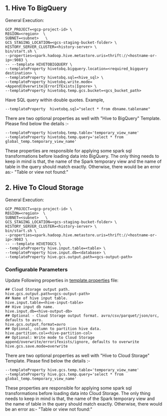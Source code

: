 ## 1. Hive To BigQuery

General Execution:

```
GCP_PROJECT=<gcp-project-id> \
REGION=<region>  \
SUBNET=<subnet>   \
GCS_STAGING_LOCATION=<gcs-staging-bucket-folder> \
HISTORY_SERVER_CLUSTER=<history-server> \
bin/start.sh \
--properties=spark.hadoop.hive.metastore.uris=thrift://<hostname-or-ip>:9083 \
-- --template HIVETOBIGQUERY \
--templateProperty hivetobq.bigquery.location=<required_bigquery destination> \
--templateProperty hivetobq.sql=<hive_sql> \
--templateProperty hivetobq.write.mode=<Append|Overwrite|ErrorIfExists|Ignore> \ 
--templateProperty hivetobq.temp.gcs.bucket=<gcs_bucket_path>
```

Have SQL query within double quotes. Example,

```
--templateProperty  hivetobq.sql="select * from dbname.tablename"
```

There are two optional properties as well with "Hive to BigQuery" Template. Please find below the details :-

```
--templateProperty hivetobq.temp.table='temporary_view_name' 
--templateProperty hivetobq.temp.query='select * from global_temp.temporary_view_name'
```
These properties are responsible for applying some spark sql transformations before loading data into BigQuery.
The only thing needs to keep in mind is that, the name of the Spark temporary view and the name of table in the query should match exactly. Otherwise, there would be an error as:- "Table or view not found:"


## 2. Hive To Cloud Storage
General Execution:

```
GCP_PROJECT=<gcp-project-id> \
REGION=<region>  \
SUBNET=<subnet>   \
GCS_STAGING_LOCATION=<gcs-staging-bucket-folder> \
HISTORY_SERVER_CLUSTER=<history-server> \
bin/start.sh \
--properties=spark.hadoop.hive.metastore.uris=thrift://<hostname-or-ip>:9083 \
-- --template HIVETOGCS \
--templateProperty hive.input.table=<table> \
--templateProperty hive.input.db=<database> \
--templateProperty hive.gcs.output.path=<gcs-output-path>
```

### Configurable Parameters
Update Following properties in [template.properties](../../../../../../../resources/template.properties) file:
```
## Cloud Storage output path.
hive.gcs.output.path=<gcs-output-path>
## Name of hive input table.
hive.input.table=<hive-input-table>
## Hive input db name.
hive.input.db=<hive-output-db>
## Optional - Cloud Storage output format. avro/csv/parquet/json/orc, defaults to avro.
hive.gcs.output.format=avro
## Optional, column to partition hive data.
hive.partition.col=<hive-partition-col>
## Optional: Write mode to Cloud Storage append/overwrite/errorifexists/ignore, defaults to overwrite
hive.gcs.save.mode=overwrite
```

There are two optional properties as well with "Hive to Cloud Storage" Template. Please find below the details :-

```
--templateProperty hive.gcs.temp.table='temporary_view_name' 
--templateProperty hive.gcs.temp.query='select * from global_temp.temporary_view_name'
```
These properties are responsible for applying some spark sql transformations before loading data into Cloud Storage.
The only thing needs to keep in mind is that, the name of the Spark temporary view and the name of table in the query should match exactly. Otherwise, there would be an error as:- "Table or view not found:"
